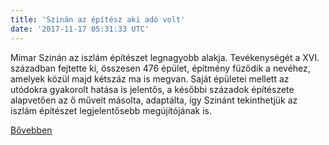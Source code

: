 ```yaml
---
title: 'Szinán az építész aki adó volt'
date: '2017-11-17 05:31:33 UTC'
---
```


Mimar Szinán az iszlám építészet legnagyobb alakja. Tevékenységét a XVI. században fejtette ki, összesen 476 épület, építmény fűződik a nevéhez, amelyek közül majd kétszáz ma is megvan. Saját épületei mellett az utódokra gyakorolt hatása is jelentős, a későbbi századok építészete alapvetően az ő műveit másolta, adaptálta, így Szinánt tekinthetjük az iszlám építészet legjelentősebb megújítójának is.


[Bővebben](http://ift.tt/2AN5IMH)
